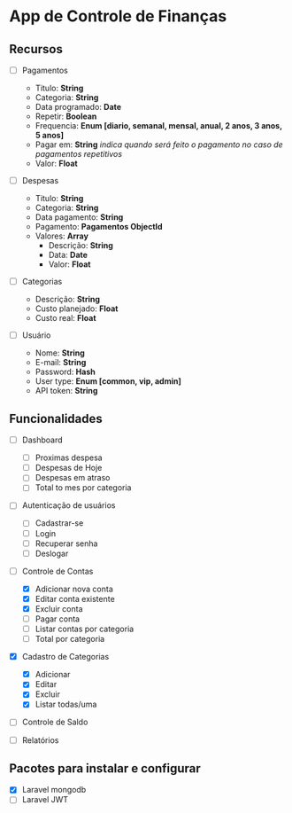 # App de Controle de Finanças

## Recursos

- [ ] Pagamentos
    * Titulo: **String**
    * Categoria: **String**
    * Data programado: **Date**
    * Repetir: **Boolean**
    * Frequencia: **Enum [diario, semanal, mensal, anual, 2 anos, 3 anos, 5 anos]**
    * Pagar em: **String** *indica quando será feito o pagamento no caso de pagamentos repetitivos*
    * Valor: **Float**

- [ ] Despesas
    * Titulo: **String**
    * Categoria: **String**
    * Data pagamento: **String**
    * Pagamento: **Pagamentos ObjectId**
    * Valores: **Array**
        * Descrição: **String**
        * Data: **Date**
        * Valor: **Float**

- [ ] Categorias
    * Descrição: **String**
    * Custo planejado: **Float**
    * Custo real: **Float**

- [ ] Usuário
    * Nome: **String**
    * E-mail: **String**
    * Password: **Hash**
    * User type: **Enum [common, vip, admin]**
    * API token: **String**


## Funcionalidades

- [ ] Dashboard
    - [ ] Proximas despesa
    - [ ] Despesas de Hoje
    - [ ] Despesas em atraso
    - [ ] Total to mes por categoria

- [ ] Autenticação de usuários
    - [ ] Cadastrar-se
    - [ ] Login
    - [ ] Recuperar senha
    - [ ] Deslogar

- [ ] Controle de Contas
    - [X] Adicionar nova conta
    - [X] Editar conta existente
    - [X] Excluir conta
    - [ ] Pagar conta
    - [ ] Listar contas por categoria
    - [ ] Total por categoria

- [X] Cadastro de Categorias
    - [X] Adicionar
    - [X] Editar
    - [X] Excluir
    - [X] Listar todas/uma

- [ ] Controle de Saldo

- [ ] Relatórios


## Pacotes para instalar e configurar

- [X] Laravel mongodb
- [ ] Laravel JWT